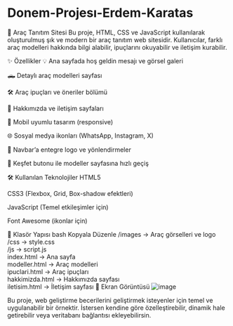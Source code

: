 # Donem-Projesı-Erdem-Karatas
 🚗 Araç Tanıtım Sitesi
Bu proje, HTML, CSS ve JavaScript kullanılarak oluşturulmuş şık ve modern bir araç tanıtım web sitesidir. Kullanıcılar, farklı araç modelleri hakkında bilgi alabilir, ipuçlarını okuyabilir ve iletişim kurabilir.

✨ Özellikler
💡 Ana sayfada hoş geldin mesajı ve görsel galeri

🛻 Detaylı araç modelleri sayfası

🛠️ Araç ipuçları ve öneriler bölümü

📄 Hakkımızda ve iletişim sayfaları

📱 Mobil uyumlu tasarım (responsive)

🌐 Sosyal medya ikonları (WhatsApp, Instagram, X)

📍 Navbar’a entegre logo ve yönlendirmeler

🔗 Keşfet butonu ile modeller sayfasına hızlı geçiş

🛠️ Kullanılan Teknolojiler
HTML5

CSS3 (Flexbox, Grid, Box-shadow efektleri)

JavaScript (Temel etkileşimler için)

Font Awesome (ikonlar için)

📁 Klasör Yapısı
bash
Kopyala
Düzenle
/images        → Araç görselleri ve logo  
/css           → style.css  
/js            → script.js  
index.html     → Ana sayfa  
modeller.html  → Araç modelleri  
ipuclari.html  → Araç ipuçları  
hakkimizda.html → Hakkımızda sayfası  
iletisim.html  → İletişim sayfası
📸 Ekran Görüntüsü
![image](https://github.com/user-attachments/assets/965b89a6-d7be-4657-8dc4-f4c24de21deb)


Bu proje, web geliştirme becerilerini geliştirmek isteyenler için temel ve uygulanabilir bir örnektir. İstersen kendine göre özelleştirebilir, dinamik hale getirebilir veya veritabanı bağlantısı ekleyebilirsin.

